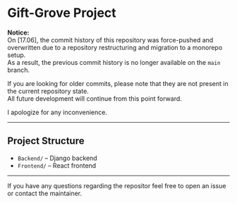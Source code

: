 
# Gift-Grove Project

**Notice:**  
On [17.06], the commit history of this repository was force-pushed and overwritten due to a repository restructuring and migration to a monorepo setup.  
As a result, the previous commit history is no longer available on the `main` branch.

If you are looking for older commits, please note that they are not present in the current repository state.  
All future development will continue from this point forward.

I apologize for any inconvenience.

---

## Project Structure

- `Backend/` – Django backend
- `Frontend/` – React frontend

---

If you have any questions regarding the repositor feel free to open an issue or contact the maintainer.